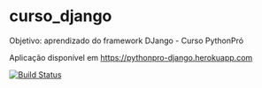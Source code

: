 # curso_django
Objetivo: aprendizado do framework DJango - Curso PythonPró

Aplicação disponível em https://pythonpro-django.herokuapp.com

[![Build Status](https://travis-ci.org/MariaElisaOliveiraMartins/curso_django.svg?branch=master)](https://travis-ci.org/MariaElisaOliveiraMartins/curso_django)
